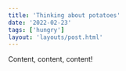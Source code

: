 ```yaml
---
title: 'Thinking about potatoes'
date: '2022-02-23'
tags: ['hungry']
layout: 'layouts/post.html'
---
```


Content, content, content!
